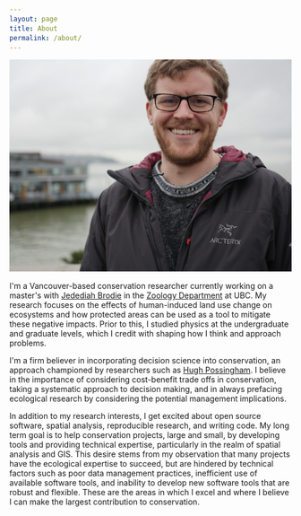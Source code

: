 ```yaml
---
layout: page
title: About
permalink: /about/
---
```


![me](/img/matt-grey.jpg)

I'm a Vancouver-based conservation researcher currently working on a master's with [Jedediah Brodie](http://jedediahbrodie.weebly.com/) in the [Zoology Department](http://www.zoology.ubc.ca/) at UBC. My research focuses on the effects of human-induced land use change on ecosystems and how protected areas can be used as a tool to mitigate these negative impacts. Prior to this, I studied physics at the undergraduate and graduate levels, which I credit with shaping how I think and approach problems.  

I'm a firm believer in incorporating decision science into conservation, an approach championed by researchers such as [Hugh Possingham](http://www.possinghamlab.org/). I believe in the importance of considering cost-benefit trade offs in conservation, taking a systematic approach to decision making, and in always prefacing ecological research by considering the potential management implications.  

In addition to my research interests, I get excited about open source software, spatial analysis, reproducible research, and writing code. My long term goal is to help conservation projects, large and small, by developing tools and providing technical expertise, particularly in the realm of spatial analysis and GIS. This desire stems from my observation that many projects have the ecological expertise to succeed, but are hindered by technical factors such as poor data management practices, inefficient use of available software tools, and inability to develop new software tools that are robust and flexible. These are the areas in which I excel and where I believe I can make the largest contribution to conservation.  
